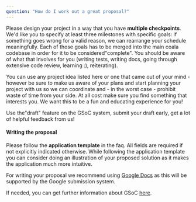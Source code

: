 ```yaml
---
question: "How do I work out a great proposal?"
---
```

Please design your project in a way that you have **multiple
checkpoints**. We'd like you to specify at least three milestones with
specific goals: if something goes wrong for a valid reason, we can rearrange
your schedule meaningfully. Each of those goals has to be merged into the main
coala codebase in order for it to be considered"complete". You should be
aware of what that involves for you (writing tests, writing docs, going
through extensive code review, learning :), reiterating).

You can use any project idea listed here or one that came out of your mind -
however be sure to make us aware of your plans and start planning your project
with us so we can coordinate and - in the worst case - prohibit waste of time
from your side. At all cost make sure you find something that interests you.
We want this to be a fun and educating experience for you!

Use the"draft" feature on the GSoC system, submit your draft early, get a
lot of helpful feedback from us!


#### Writing the proposal

Please follow the **application template** in the faq. All fields are required if not explicitly indicated otherwise. While following the application template you can consider doing an illustration of your proposed solution as it makes the application much more intuitive.

For writing your proposal we recommend using [Google Docs](https://www.google.com/docs/about/) as this will be supported by the Google submission system.

If needed, you can get further information about GSoC [here](https://developers.google.com/open-source/gsoc/resources/guide).
